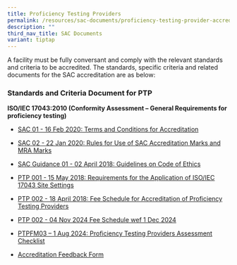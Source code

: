 ```yaml
---
title: Proficiency Testing Providers
permalink: /resources/sac-documents/proficiency-testing-provider-accreditation/
description: ""
third_nav_title: SAC Documents
variant: tiptap
---
```

<p>A facility must be fully conversant and comply with the relevant standards
and criteria to be accredited. The standards, specific criteria and related
documents for the SAC accreditation are as below:</p>
<h3>Standards and Criteria Document for PTP</h3>
<p><strong>ISO/IEC 17043:2010 (Conformity Assessment – General Requirements for proficiency testing)</strong>
</p>
<ul>
<li>
<p><a href="/files/Documents/Laboratory%20Accreditation/SAC-01-16Feb2020.pdf" rel="noopener noreferrer nofollow" target="_blank">SAC 01 - 16 Feb 2020: Terms and Conditions for Accreditation</a>
</p>
</li>
<li>
<p><a href="/files/Documents/Laboratory%20Accreditation/SAC-02-22-Jan-20.pdf" rel="noopener noreferrer nofollow" target="_blank">SAC 02 - 22 Jan 2020: Rules for Use of SAC Accreditation Marks and MRA Marks</a>
</p>
</li>
<li>
<p><a href="/files/Documents/SAC-Guidance-01-Guidelines-on-Code-of-Ethics-(02-April-2018).pdf" rel="noopener noreferrer nofollow" target="_blank">SAC Guidance 01 - 02 April 2018: Guidelines on Code of Ethics</a>
</p>
</li>
<li>
<p><a href="/files/Documents/proficiency-testing-providers/PTP-001-15-May-18.pdf" rel="noopener noreferrer nofollow" target="_blank">PTP 001 - 15 May 2018: Requirements for the Application of ISO/IEC 17043 Site Settings</a>
</p>
</li>
<li>
<p><a href="/files/Documents/proficiency-testing-providers/PTP-002-(18-April-2018).pdf" rel="noopener noreferrer nofollow" target="_blank">PTP 002 - 18 April 2018: Fee Schedule for Accreditation of Proficiency Testing Providers</a>
</p>
</li>
<li>
<p><a href="https://go.gov.sg/ptp-fees-schedule-04nov2024" rel="noopener nofollow" target="_blank">PTP 002 - 04 Nov 2024 Fee Schedule wef 1 Dec 2024</a>
</p>
</li>
<li>
<p><a href="https://go.gov.sg/ptpfm03-iso-17043-2023-checklist-1aug2024" rel="noopener noreferrer nofollow" target="_blank">PTPFM03 – 1 Aug 2024: Proficiency Testing Providers Assessment Checklist</a>
</p>
</li>
<li>
<p><a href="/files/Documents/SACFM10-AC-feedback-form-15-Jul-19.doc" rel="noopener noreferrer nofollow" target="_blank">Accreditation Feedback Form</a>
</p>
</li>
</ul>
<p></p>
